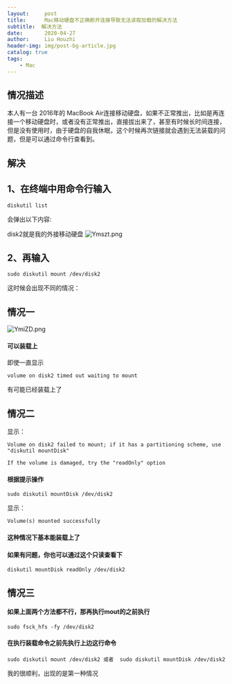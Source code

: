 ```yaml
---
layout:     post
title:      Mac移动硬盘不正确断开连接导致无法读取加载的解决方法
subtitle:  解决方法
date:       2020-04-27
author:     Liu Houzhi
header-img: img/post-bg-article.jpg
catalog: true
tags:
    - Mac
---
```


## 情况描述


本人有一台 2016年的 MacBook Air连接移动硬盘，如果不正常推出，比如是再连接一个移动硬盘时，或者没有正常推出，直接拔出来了，甚至有时候长时间连接，但是没有使用时，由于硬盘的自我休眠，这个时候再次链接就会遇到无法装载的问题，但是可以通过命令行查看到。
## 解决

1、在终端中用命令行输入
----------------------------
```
diskutil list
```
会弹出以下内容:

disk2就是我的外接移动硬盘
![Ymszt.png](https://cdn.img.wenhairu.com/images/2020/04/27/Ymszt.png)

2、再输入
----------------------------
```
sudo diskutil mount /dev/disk2
 ```
这时候会出现不同的情况：


情况一
----------------------------
![YmiZD.png](https://cdn.img.wenhairu.com/images/2020/04/27/YmiZD.png)
#### 可以装载上
即使一直显示
```
volume on disk2 timed out waiting to mount
```
有可能已经装载上了


情况二
----------------------------
显示：
```
Volume on disk2 failed to mount; if it has a partitioning scheme, use "diskutil mountDisk"

If the volume is damaged, try the "readOnly" option
```
#### 根据提示操作
```
sudo diskutil mountDisk /dev/disk2
```
显示：
```
Volume(s) mounted successfully
```
#### 这种情况下基本能装载上了

#### 如果有问题，你也可以通过这个只读查看下
```
diskutil mountDisk readOnly /dev/disk2
```

情况三
----------------------------

#### 如果上面两个方法都不行，那再执行mout的之前执行
```
sudo fsck_hfs -fy /dev/disk2
```
#### 在执行装载命令之前先执行上边这行命令
```
sudo diskutil mount /dev/disk2 或者  sudo diskutil mountDisk /dev/disk2
```
我的很顺利，出现的是第一种情况


